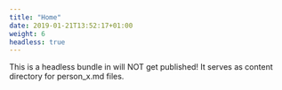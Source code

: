 ```yaml
---
title: "Home"
date: 2019-01-21T13:52:17+01:00
weight: 6
headless: true
---
```

This is a headless bundle in will NOT get published!
It serves as content directory for person_x.md files.
